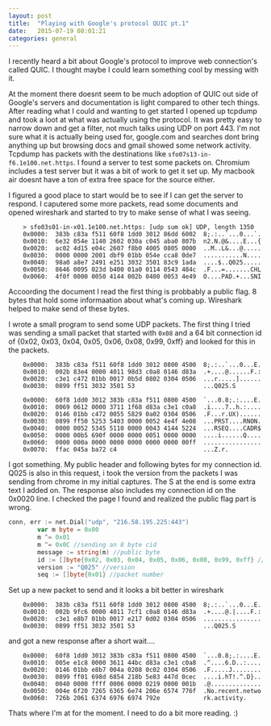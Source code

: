 ```yaml
---
layout: post
title:  "Playing with Google's protocol QUIC pt.1"
date:   2015-07-19 08:01:21
categories: general
---
```


I recently heard a bit about Google's protocol to improve web connection's called QUIC. I thought maybe I could learn something cool by messing with it.

At the moment there doesnt seem to be much adoption of QUIC out side of Google's servers and documentation is light compared to other tech things. After reading what I could and wanting to get started I opened up tcpdump and took a loot at what was actually using the protocol. It was pretty easy to narrow down and get a filter, not much talks using UDP on port 443. I'm not sure what it is actually being used for, google.com and searches dont bring anything up but browsing docs and gmail showed some network activity.
Tcpdump has packets with the destinations like `sfo07s13-in-f6.1e100.net.https`. I found a server to test some packets on. Chromium includes a test server but it was a bit of work to get it set up. My macbook air doesnt have a ton of extra free space for the source either.

I figured a good place to start would be to see if I can get the server to respond. I caputered some more packets, read some documents and opened wireshark and started to try to make sense of what I was seeing.

~~~
	> sfo03s01-in-x01.1e100.net.https: [udp sum ok] UDP, length 1350
	0x0000:  383b c83a f511 60f8 1dd0 3012 86dd 6002  8;.:..`...0...`.
	0x0010:  6e32 054e 1140 2602 030a c045 aba0 807b  n2.N.@&....E...{
	0x0020:  ac02 4d15 e04c 2607 f8b0 4005 0805 0000  ..M..L&...@.....
	0x0030:  0000 0000 2001 dbf9 01bb 054e cca8 0de7  ...........N....
	0x0040:  98a0 a8e7 2491 e251 3032 3501 83c9 1ada  ....$..Q025.....
	0x0050:  8646 0095 023d b400 01a0 0114 0543 484c  .F...=.......CHL
	0x0060:  4f0f 0000 0050 4144 002b 0400 0053 4e49  O....PAD.+...SNI
~~~
Accoording the document I read the first thing is probbably a public flag. 8 bytes that hold some informaation about what's coming up. Wireshark helped to make send of these bytes.

I wrote a small program to send some UDP packets. The first thing I tried was sending a small packet that started with `0x08` and a 64 bit connection id of {0x02, 0x03, 0x04, 0x05, 0x06, 0x08, 0x99, 0xff} and looked for this in the packets.

~~~
	0x0000:  383b c83a f511 60f8 1dd0 3012 0800 4500  8;.:..`...0...E.
	0x0010:  002b 83e4 0000 4011 98d3 c0a8 0146 d83a  .+....@......F.:
	0x0020:  c3e1 c472 01bb 0017 0b5d 0802 0304 0506  ...r.....]......
	0x0030:  0899 ff51 3032 3501 53                   ...Q025.S
~~~

~~~
	0x0000:  60f8 1dd0 3012 383b c83a f511 0800 4500  `...0.8;.:....E.
	0x0010:  0069 0612 0000 3711 1f68 d83a c3e1 c0a8  .i....7..h.:....
	0x0020:  0146 01bb c472 0055 5829 0a02 0304 0506  .F...r.UX)......
	0x0030:  0899 ff50 5253 5403 0000 0052 4e4f 4e08  ...PRST....RNON.
	0x0040:  0000 0052 5345 5110 0000 0043 4144 5224  ...RSEQ....CADR$
	0x0050:  0000 00b5 690f 0000 0000 0051 0000 0000  ....i......Q....
	0x0060:  0000 000a 0000 0000 0000 0000 0000 00ff  ................
	0x0070:  ffac 045a ba72 c4                        ...Z.r.
~~~

I got something. My public header and following bytes for my connection id. Q025 is also in this request, i took the version from the packets I was sending from chrome in my initial captures. The S at the end is some extra text I added on. The response also includes my connection id on the 0x0020 line. I checked the page I found and realized the public flag part is wrong.

~~~ go
conn, err := net.Dial("udp", "216.58.195.225:443")
		var m byte = 0x00
		m ^= 0x01
		m ^= 0x0C //sending an 8 byte cid
		message := string(m) //public byte
		id := []byte{0x02, 0x03, 0x04, 0x05, 0x06, 0x08, 0x99, 0xff} //cid
		version := "Q025" //version
		seq := []byte{0x01} //packet number
~~~

Set up a new packet to send and it looks a bit better in wireshark
~~~
	0x0000:  383b c83a f511 60f8 1dd0 3012 0800 4500  8;.:..`...0...E.
	0x0010:  002b 9fc6 0000 4011 7cf1 c0a8 0146 d83a  .+....@.|....F.:
	0x0020:  c3e1 e8b7 01bb 0017 e217 0d02 0304 0506  ................
	0x0030:  0899 ff51 3032 3501 53                   ...Q025.S
~~~
and got a new response after a short wait....
~~~
	0x0000:  60f8 1dd0 3012 383b c83a f511 0800 4500  `...0.8;.:....E.
	0x0010:  005e e1c8 0000 3611 44bc d83a c3e1 c0a8  .^....6.D..:....
	0x0020:  0146 01bb e8b7 004a 0208 0c02 0304 0506  .F.....J........
	0x0030:  0899 ff01 698d 6854 218b 5e83 447d 0cec  ....i.hT!.^.D}..
	0x0040:  0040 0000 ffff 0006 0000 0219 0000 001b  .@..............
	0x0050:  004e 6f20 7265 6365 6e74 206e 6574 776f  .No.recent.netwo
	0x0060:  726b 2061 6374 6976 6974 792e            rk.activity.
~~~

Thats where I'm at for the moment.
I need to do a bit more reading. :)
